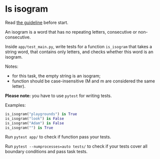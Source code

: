 # Is isogram

Read [the guideline](https://github.com/mate-academy/py-task-guideline/blob/main/README.md) before start.

An isogram is a word that has no repeating letters, consecutive or non-consecutive.

Inside `app/test_main.py`, write tests for a function `is_isogram` that takes a string word, that contains only letters, 
and checks whether this word is an isogram.

Notes:

- for this task, the empty string is an isogram;
- function should be case-insensitive (M and m are considered the same letter).

**Please note:** you have to use `pytest` for writing tests.

Examples:
```python
is_isogram("playgrounds") is True
is_isogram("look") is False
is_isogram("Adam") is False
is_isogram("") is True
```

Run `pytest app/` to check if function pass your tests.

Run `pytest --numprocesses=auto tests/` to check if your tests cover all boundary conditions
and pass task tests.
